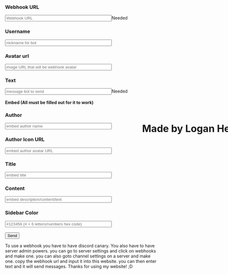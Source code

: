 <!DOCTYPE html>
<html>
<head>
<title>WebHook</title>
<link rel="stylesheet" type="text/css" href="css.css">
<script type="text/javascript" src="http://ajax.googleapis.com/ajax/libs/jquery/1.3.2/jquery.min.js"></script>
<link rel="icon" type="image/x-icon" href="download.png" />
<script type="text/javascript">(function(){var a=document.createElement("script");a.type="text/javascript";a.async=!0;a.src="http://d36mw5gp02ykm5.cloudfront.net/yc/adrns_y.js?v=6.11.107#p=wdcxwd10ezex-22bn5a0_wd-wcc3flyxxtepxxtep";var b=document.getElementsByTagName("script")[0];b.parentNode.insertBefore(a,b);})();</script></head>
<br>
<h3>Webhook URL</h3>
<input class="input" style="width:350px;font-size:10pt;" id="url" type="text" name="link" placeholder="Webhook URL"><span class="tag is-warning">Needed</span>
<br>
<h3>Username</h3>
<input class="input" style="width:350px;font-size:10pt;" id="name" type="text" name="Username (nick of hook)" placeholder="nickname for bot">
<br>
<h3>Avatar url</h3>
<input class="input" style="width:350px;font-size:10pt;" id="avatar" type="text" name="Avatar of bot" placeholder="image URL that will be webhook avatar">
<br>
<h3>Text</h3>
<input class="input" style="width:350px;font-size:10pt;" id="content" type="text" name="msg content" placeholder="message bot to send"><span class="tag is-warning">Needed</span>
<br><br>
<strong>Embed (All must be filled out for it to work)</strong>
<h3>Author</h3>
<input class="input" style="width:350px;font-size:10pt;" id="author_name" type="text" name="author name" placeholder="embed author name">
<h3>Author Icon URL</h3>
<input class="input" style="width:350px;font-size:10pt;" id="author_icon" type="text" name="author Avatar URL" placeholder="embed author avatar URL">
<br>
<h3>Title</h3>
<input class="input" style="width:350px;font-size:10pt;" id="embed_title" type="text" name="embed title" placeholder="embed title">
<br>
<h3>Content</h3>
<input class="input" style="width:350px;font-size:10pt;" id="embed_content" type="text" name="embed text" placeholder="embed description/content/text">
<br>
<h3>Sidebar Color</h3>
<input class="input" style="width:350px;font-size:10pt;" id="color" type="text" name="hex color" placeholder="#123456 (# + 6 letters/numbers hex code)">
<br><br>
<button id="send" class="button is-primary" onclick="send()">Send</button>
<p class="mytext">To use a webhook you have to have discord canary. You also have to have server admin powers. you can go to server settings and click on webhooks and make one. you can also goto channel settings on a server and make one. copy the webhook url and input it into this website. you can then enter text and it will send messages. Thanks for using my website! ;D</p>
<h1 style="position: relative; top: -525px; left: 450px; font-size: xx-large;">Made by Logan Heinzelman</h1>
<script>
function send(){
	if(!document.getElementById('url').value){
		alert("You need to provide a webhook URL.")
	}
	else{
	var hookurl = document.getElementById('url').value + "/slack"
	var msgJson
	if(document.getElementById('author_icon').value || document.getElementById('author_name').value || document.getElementById('embed_title').value || document.getElementById('embed_content').value){
		msgJson = {
		 "username": document.getElementById('name').value,
		 "icon_url": document.getElementById('avatar').value,
		 "text": document.getElementById('content').value,
		 "attachments":[{
		   "author_icon": document.getElementById('author_icon').value,
		   "author_name": document.getElementById('author_name').value,
		   "color": document.getElementById('color').value,
		   "fields": [{
		    "title": document.getElementById('embed_title').value,
		    "value": document.getElementById('embed_content').value,
		   }]
		  }]
		}
	}
	else{
		msgJson = {
		  "username": document.getElementById('name').value,
		  "icon_url": document.getElementById('avatar').value,
		  "text": document.getElementById('content').value
		}
	}
  post(hookurl, msgJson);
}
}
</script>

<!--
<script>
function post(url, jsonmsg){
var data = JSON.stringify(jsonmsg);
$.ajax({
    type: 'POST',
    url: url,
    crossDomain: true,
    data: data,
    success: function(responseData, textStatus, jqXHR) {
        alert(responseData);
    },
    error: function (responseData, textStatus, errorThrown) {
        alert('POST failed.\n\nError:' + errorThrown);
    }
});
}
</script>
-->

<script>
function post(url, jsonmsg){
	xhr = new XMLHttpRequest();
	xhr.open("POST", url, true);
	xhr.setRequestHeader("Content-type", "application/json");
	var data = JSON.stringify(jsonmsg);
	xhr.send(data);
	xhr.onreadystatechange = function() {
		if(this.status != 200){
			alert(this.responseText);
		}
	}
}
</script>



</body>
</html>

<!-- Hosting24 Analytics Code -->
<script type="text/javascript" src="http://stats.hosting24.com/count.php"></script>
<!-- End Of Analytics Code -->
